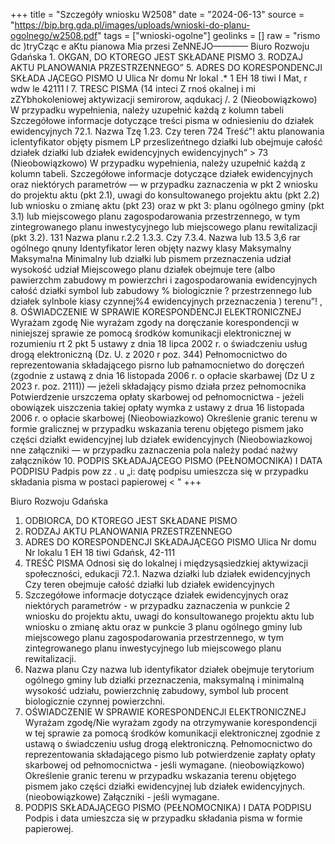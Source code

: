 +++
title = "Szczegóły wniosku W2508"
date = "2024-06-13"
source = "https://bip.brg.gda.pl/images/uploads/wnioski-do-planu-ogolnego/w2508.pdf"
tags = ["wnioski-ogolne"]
geolinks = []
raw = "rismo dc )tryCząc e aKtu pianowa Mia przesi ZeNNEJO———— Biuro Rozwoju Gdańska 1. OKGAN, DO KTOREGO JEST SKŁADANE PISMO 3. RODZAJ AKTU PLANOWANIA PRZESTRZENNEGO” 5. ADRES DO KORESPONDENCJI SKŁADA JĄCEGO PISMO U Ulica Nr domu Nr lokal .* 1 EH 18 tiwi I Mat, r wdw le 42111 l 7. TRESC PISMA (14 inteci Z rnoś okalnej i mi zZYbhokoleniowej aktywizacji semirorow, aqdukacj /. 2 (Nieobowiązkowo) W przypadku wypełnienia, należy uzupełnić każdą z kolumn tabeli Szczegółowe informacje dotyczące treści pisma w odniesieniu do działek ewidencyjnych 72.1. Nazwa Tzę 1.23. Czy teren 724 Treść”! aktu planowania iclentyfikator objęty pismem  LP przeslizeńtnego działki lub  obejmuje całość  działek  działki lub działek   ewidencyjnych  ewidencyjnych”      >  73 (Nieobowiązkowo) W przypadku wypełnienia, należy uzupełnić każdą z kolumn tabeli. Szczegółowe informacje dotyczące działek ewidencyjnych oraz niektórych parametrów — w przypadku zaznaczenia w pkt 2 wniosku do projektu aktu (pkt 2.1), uwagi do konsultowanego projektu aktu (pkt 2.2) lub wniosku o zmianę aktu (pkt 23) oraz w pkt 3: planu ogólnego gminy (pkt 3.1) lub miejscowego planu zagospodarowania przestrzennego, w tym zintegrowanego planu inwestycyjnego lub miejscowego planu rewitalizacji (pkt 3.2).  131 Nazwa planu r.2.2 1.3.3. Czy 7.3.4. Nazwa lub  13.5  3,6 rar ogólnego qnuny Identyfikator leren objęty nazwy klasy Maksymalny  Maksyma!na  Minimalny lub działki lub pismem przeznaczenia udział  wysokość udział Miejscowego planu działek obejmuje tere (albo   pawierzchm zabudowy m powierzchri i zagospodarowania  ewidencyjnych całość działki symbol lub zabudowy %  biologicznie ? przestrzennego lub działek sylnbole kiasy    czynnej%4 ewidencyjnych  przeznaczenia   ) terenu”!     ,        8. OŚWIADCZENIE W SPRAWIE KORESPONDENCJI ELEKTRONICZNEJ Wyrażam zgodę Nie wyrażam zgody na doręczanie korespondencji w niniejszej sprawie ze pomocą środków komunikacji elektronicznej w rozumieniu rt 2 pkt 5 ustawy z dnia 18 lipca 2002 r. o świadczeniu usług drogą elektroniczną (Dz. U. z 2020 r poz. 344) Pełnomocnictwo do reprezentowania składającego pisrno lub pałnamocnietwo do doręczeń (zgodnie z ustawą z dnia 16 listopada 2006 r. o opłacie skarbawej (Dz U z 2023 r. poz. 2111)) — jeżeli składający pismo działa przez pełnomocnika Potwierdzenie urszczema opłaty skarbowej od pełnomocnictwa - jeżeli obowiązek uiszczenia takiej opłaty wymka z ustawy z drua 16 listopada 2006 r. o opłacie skarbowej (Nieobowiazkowo) Określenie granic terenu w formie gralicznej w przypadku wskazania terenu objętego pismem jako części działkt ewidencyjnej lub działek ewidencyjnych (Nieobowiazkowoj nne załączniki — w przypadku zaznaczenia pola należy podać naźwy załączników 10. PODPIS SKŁADAJĄCEGO PISMO (PEŁNOMOCNIKA) I DATA PODPISU Padpis pow zz . u „i: datę podpisu umieszcza się w przypadku składania pisma w postaci papierowej < "
+++

Biuro Rozwoju Gdańska
1. ODBIORCA, DO KTOREGO JEST SKŁADANE PISMO
3. RODZAJ AKTU PLANOWANIA PRZESTRZENNEGO
5. ADRES DO KORESPONDENCJI SKŁADAJĄCEGO PISMO
Ulica Nr domu Nr lokalu
1 EH 18 tiwi
Gdańsk, 42-111
7. TREŚĆ PISMA
Odnosi się do lokalnej i międzysąsiedzkiej aktywizacji społeczności, edukacji
72.1. Nazwa działki lub działek ewidencyjnych
Czy teren obejmuje całość działki lub działek ewidencyjnych
73. Szczegółowe informacje dotyczące działek ewidencyjnych oraz niektórych parametrów - w przypadku zaznaczenia w punkcie 2 wniosku do projektu aktu, uwagi do konsultowanego projektu aktu lub wniosku o zmianę aktu oraz w punkcie 3 planu ogólnego gminy lub miejscowego planu zagospodarowania przestrzennego, w tym zintegrowanego planu inwestycyjnego lub miejscowego planu rewitalizacji.
131. Nazwa planu
Czy nazwa lub identyfikator działek obejmuje terytorium ogólnego gminy lub działki przeznaczenia, maksymalną i minimalną wysokość udziału, powierzchnię zabudowy, symbol lub procent biologicznie czynnej powierzchni.
8. OŚWIADCZENIE W SPRAWIE KORESPONDENCJI ELEKTRONICZNEJ
Wyrażam zgodę/Nie wyrażam zgody na otrzymywanie korespondencji w tej sprawie za pomocą środków komunikacji elektronicznej zgodnie z ustawą o świadczeniu usług drogą elektroniczną.
Pełnomocnictwo do reprezentowania składającego pismo lub potwierdzenie zapłaty opłaty skarbowej od pełnomocnictwa - jeśli wymagane.
(nieobowiązkowo) Określenie granic terenu w przypadku wskazania terenu objętego pismem jako części działki ewidencyjnej lub działek ewidencyjnych.
(nieobowiązkowe) Załączniki - jeśli wymagane.
10. PODPIS SKŁADAJĄCEGO PISMO (PEŁNOMOCNIKA) I DATA PODPISU
Podpis i data umieszcza się w przypadku składania pisma w formie papierowej.


